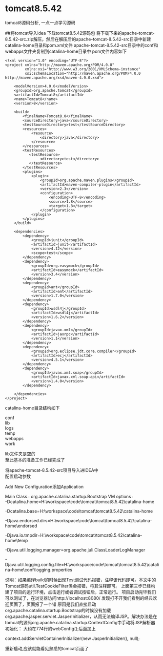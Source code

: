 # tomcat8.5.42
tomcat8源码分析, 一点一点学习源码

##将tomcat导入idea
下载tomcat8.5.42源码包
将下载下来的apache-tomcat-8.5.42-src.zip解压，然后在解压后的apache-tomcat-8.5.42-src目录中新建catalina-home目录和pom.xml文件
apache-tomcat-8.5.42-src目录中的conf和webapps文件夹复制到catalina-home目录中
pom文件内容如下

    <?xml version="1.0" encoding="UTF-8"?>
    <project xmlns="http://maven.apache.org/POM/4.0.0"
             xmlns:xsi="http://www.w3.org/2001/XMLSchema-instance"
             xsi:schemaLocation="http://maven.apache.org/POM/4.0.0 http://maven.apache.org/xsd/maven-4.0.0.xsd">
    
        <modelVersion>4.0.0</modelVersion>
        <groupId>org.apache.tomcat</groupId>
        <artifactId>Tomcat8</artifactId>
        <name>Tomcat8</name>
        <version>8</version>
     
        <build>
            <finalName>Tomcat8.0</finalName>
            <sourceDirectory>java</sourceDirectory>
            <testSourceDirectory>test</testSourceDirectory>
            <resources>
                <resource>
                    <directory>java</directory>
                </resource>
            </resources>
            <testResources>
               <testResource>
                    <directory>test</directory>
               </testResource>
            </testResources>
            <plugins>
                <plugin>
                    <groupId>org.apache.maven.plugins</groupId>
                    <artifactId>maven-compiler-plugin</artifactId>
                    <version>2.3</version>
                    <configuration>
                        <encoding>UTF-8</encoding>
                        <source>1.8</source>
                        <target>1.8</target>
                    </configuration>
                </plugin>
            </plugins>
        </build>
     
        <dependencies>
            <dependency>
                <groupId>junit</groupId>
                <artifactId>junit</artifactId>
                <version>4.12</version>
                <scope>test</scope>
            </dependency>
            <dependency>
                <groupId>org.easymock</groupId>
                <artifactId>easymock</artifactId>
                <version>3.4</version>
            </dependency>
            <dependency>
                <groupId>ant</groupId>
                <artifactId>ant</artifactId>
                <version>1.7.0</version>
            </dependency>
            <dependency>
                <groupId>wsdl4j</groupId>
                <artifactId>wsdl4j</artifactId>
                <version>1.6.2</version>
            </dependency>
            <dependency>
                <groupId>javax.xml</groupId>
                <artifactId>jaxrpc</artifactId>
                <version>1.1</version>
            </dependency>
            <dependency>
                <groupId>org.eclipse.jdt.core.compiler</groupId>
                <artifactId>ecj</artifactId>
                <version>4.5.1</version>
            </dependency>
            <dependency>
                <groupId>javax.xml.soap</groupId>
                <artifactId>javax.xml.soap-api</artifactId>
                <version>1.4.0</version>
            </dependency>
    
        </dependencies>
    </project>

catalina-home目录结构如下

conf\
lib\
logs\
temp\
webapps\
work

lib文件夹是空的\
至此基本的准备工作已经完成了

将apache-tomcat-8.5.42-src项目导入进IDEA中\
配置启动参数

Add New Configuration添加Application

Main Class :  org.apache.catalina.startup.Bootstrap
VM options :  
-Dcatalina.home=H:\workspace\code\tomcat\tomcat8.5.42\catalina-home

-Dcatalina.base=H:\workspace\code\tomcat\tomcat8.5.42\catalina-home

-Djava.endorsed.dirs=H:\workspace\code\tomcat\tomcat8.5.42\catalina-home\endorsed

-Djava.io.tmpdir=H:\workspace\code\tomcat\tomcat8.5.42\catalina-home\temp

-Djava.util.logging.manager=org.apache.juli.ClassLoaderLogManager
 
-Djava.util.logging.config.file=H:\workspace\code\tomcat\tomcat8.5.42\catalina-home\conf\logging.properties

说明：如果编译build的时候出现Test测试代码报错，注释该代码即可。本文中的Tomcat源码util.TestCookieFilter类会报错，将其注释即可。
上面第三步已经构建了项目的运行环境，点击运行或者调试按钮后，正常运行。
项目启动完毕我们可以测试了，在浏览器访问http://localhost:8080/  发现打不开我们看到的经典欢迎页面了，页面报了一个错
原因是我们直接启动org.apache.catalina.startup.Bootstrap的时候没有加载org.apache.jasper.servlet.JasperInitializer，从而无法编译JSP。解决办法是在tomcat的源码org.apache.catalina.startup.ContextConfig中手动将JSP解析器初始化：
大约在774行的webConfig();后面加上

context.addServletContainerInitializer(new JasperInitializer(), null);

重新启动,应该就能看见熟悉的tomcat页面了


